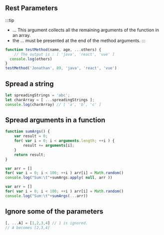## Rest Parameters

:::tip
 - ... This argument collects all the remaining arguments of the function in an array. 
 - the ... must be presented at the end of the method arguments.
:::
```js
function testMethod(name, age, ...others) {
    // The output is : [ 'java', 'react', 'vue' ]
  console.log(others)
}
testMethod('Jonathan', 89, 'java', 'react', 'vue')
```

## Spread a string

```js
let spreadingStrings = 'abc';
let charArray = [ ...spreadingStrings ];
console.log(charArray) // [ 'a', 'b', 'c' ]
```

## Spread arguments in a function
```js title="sum function"
function sumArgs() {
    var result = 0;
    for( var i = 0; i < arguments.length; ++i ) {
        result += arguments[i];
    }
    return result;
}
```

```js title="too many parameters in ES5"
var arr = []
for( var i = 0; i < 100; ++i ) arr[i] = Math.random()
console.log("Sum:\t"+sumArgs.apply( null, arr ))
```

```js title="too many parameters in ES6"
var arr = []
for( var i = 0; i < 100; ++i ) arr[i] = Math.random()
console.log("Sum:\t"+sumArgs(...arr))
```

## Ignore some of the parameters
```js
[, ...A] = [1,2,3,4] // 1 is ignored.
// A becomes [2,3,4]
```